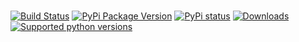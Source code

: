 # <package name>

[![Build Status](https://travis-ci.org/author/package_name.svg?branch=master)](https://travis-ci.org/author/package_name)
[![PyPi Package Version](https://img.shields.io/pypi/v/package_name.svg?style=flat-square)](https://pypi.python.org/pypi/package_name)
[![PyPi status](https://img.shields.io/pypi/status/package_name.svg?style=flat-square)](https://pypi.python.org/pypi/package_name)
[![Downloads](https://pepy.tech/badge/package_name)](https://pepy.tech/project/package_name)
[![Supported python versions](https://img.shields.io/pypi/pyversions/package_name.svg?style=flat-square)](https://pypi.python.org/pypi/package_name)
